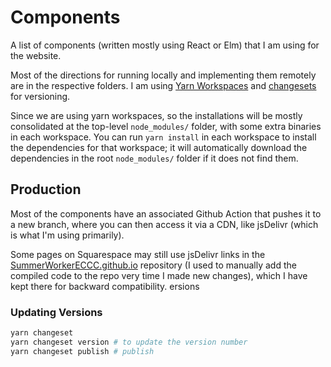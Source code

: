 # Components

A list of components (written mostly using React or Elm) that I am using for the
website.

Most of the directions for running locally and implementing them remotely are in the respective folders. 
I am using [Yarn Workspaces](https://classic.yarnpkg.com/en/docs/workspaces/) and [changesets](https://github.com/atlassian/changesets/blob/main/packages/cli/README.md) for versioning.

Since we are using yarn workspaces, so the installations will be mostly consolidated at the top-level `node_modules/` folder, with some extra binaries in each workspace. You can run `yarn install` in each workspace to install the dependencies for that workspace; it will automatically download the dependencies in the root `node_modules/` folder if it does not find them.

## Production

Most of the components have an associated Github Action that pushes it to a new branch, where you can then access it via a CDN, like jsDelivr (which is what I'm using primarily).

Some pages on Squarespace may still use jsDelivr links in the [SummerWorkerECCC.github.io](https://github.com/SummerWorkerECCC/SummerWorkerECCC.github.io) repository (I used to manually add the compiled code to the repo very time I made new changes), which I have kept there for backward compatibility.
ersions


### Updating Versions

```bash
yarn changeset
yarn changeset version # to update the version number
yarn changeset publish # publish
```
